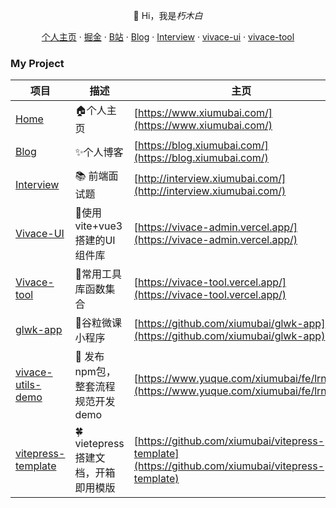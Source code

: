 <p align="center">👋 Hi，我是<i>朽木白</i></p>

<p align="center">
  <a href="https://www.xiumubai.com/" target="_black">个人主页</a>
  ·
  <a href="https://juejin.cn/user/430664288573789/posts" target="_black">掘金</a>
  ·
  <a href="https://space.bilibili.com/511605498?spm_id_from=333.337.search-card.all.click" target="_black">B站</a>
  ·
  <a href="https://blog.xiumubai.com/" target="_black">Blog</a>
  ·
  <a href="http://interview.xiumubai.com/" target="_black">Interview</a>
  ·
  <a href="https://vivace-admin.vercel.app/" target="_black">vivace-ui</a>
  ·
  <a href="https://vivace-tool.vercel.app/" target="_black">vivace-tool</a>
</p>

### My Project

| 项目  | 描述  | 主页  | Star |
| --- | --- | --- | --- |
| <a href="https://github.com/xiumubai/me" target="_blank">Home</a> | 🏠个人主页 | [https://www.xiumubai.com/](https://www.xiumubai.com/)  |  <img src="https://img.shields.io/github/stars/xiumubai/me"/>   |
| [Blog](https://github.com/xiumubai/vivace-doc) | ✨个人博客 | [https://blog.xiumubai.com/](https://blog.xiumubai.com/)  |  <img src="https://img.shields.io/github/stars/xiumubai/vivace-doc"/>   |
| [Interview](https://github.com/xiumubai/interview-doc) | 📚 前端面试题 | [http://interview.xiumubai.com/](http://interview.xiumubai.com/)  |  <img src="https://img.shields.io/github/stars/xiumubai/interview-doc"/>   |
| [Vivace-UI](https://github.com/xiumubai/vivace-ui) | 🌻使用vite+vue3搭建的UI组件库 | [https://vivace-admin.vercel.app/](https://vivace-admin.vercel.app/)  |  <img src="https://img.shields.io/github/stars/xiumubai/vivace-ui"/>   |
| [Vivace-tool](https://github.com/xiumubai/vivace-tool) | 🔨常用工具库函数集合 | [https://vivace-tool.vercel.app/](https://vivace-tool.vercel.app/)  |  <img src="https://img.shields.io/github/stars/xiumubai/vivace-tool"/>   |
| [glwk-app](https://github.com/xiumubai/glwk-app) | 🍭谷粒微课小程序 | [https://github.com/xiumubai/glwk-app](https://github.com/xiumubai/glwk-app)  |  <img src="https://img.shields.io/github/stars/xiumubai/glwk-app"/>   |
| [vivace-utils-demo](https://github.com/xiumubai/vivace-utils-demo) | 🥭 发布npm包，整套流程规范开发demo | [https://www.yuque.com/xiumubai/fe/lrnuv3](https://www.yuque.com/xiumubai/fe/lrnuv3)  |  <img src="https://img.shields.io/github/stars/xiumubai/vivace-utils-demo"/>   |
| [vitepress-template](https://github.com/xiumubai/vitepress-template) | 🍀 vietepress搭建文档，开箱即用模版 | [https://github.com/xiumubai/vitepress-template](https://github.com/xiumubai/vitepress-template)  |  <img src="https://img.shields.io/github/stars/xiumubai/vitepress-template"/>   |




<!--[![xiumubai github stats](https://github-readme-stats.vercel.app/api?username=xiumubai&show_icons=true)](https://github.com/anuraghazra/github-readme-stats)-->

<!-- <img src="https://github-readme-stats.vercel.app/api/top-langs/?username=xiumubai&theme=radical"> -->
